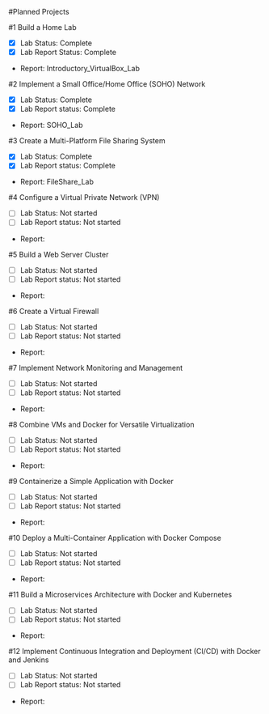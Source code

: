 #Planned Projects

#1 Build a Home Lab
  - [x] Lab Status: Complete
  - [x] Lab Report Status: Complete
  - Report: Introductory_VirtualBox_Lab

#2 Implement a Small Office/Home Office (SOHO) Network
  - [x] Lab Status: Complete
  - [x] Lab Report status: Complete
  - Report: SOHO_Lab

#3 Create a Multi-Platform File Sharing System
  - [x] Lab Status: Complete
  - [x] Lab Report status: Complete
  - Report: FileShare_Lab

#4 Configure a Virtual Private Network (VPN)
  - [ ] Lab Status: Not started
  - [ ] Lab Report status: Not started
  - Report:

#5 Build a Web Server Cluster
  - [ ] Lab Status: Not started
  - [ ] Lab Report status: Not started
  - Report:

#6 Create a Virtual Firewall
  - [ ] Lab Status: Not started
  - [ ] Lab Report status: Not started
  - Report:

#7 Implement Network Monitoring and Management
  - [ ] Lab Status: Not started
  - [ ] Lab Report status: Not started
  - Report:

#8 Combine VMs and Docker for Versatile Virtualization
  - [ ] Lab Status: Not started
  - [ ] Lab Report status: Not started
  - Report:

#9 Containerize a Simple Application with Docker
  - [ ] Lab Status: Not started
  - [ ] Lab Report status: Not started
  - Report:

#10 Deploy a Multi-Container Application with Docker Compose
  - [ ] Lab Status: Not started
  - [ ] Lab Report status: Not started
  - Report:

#11 Build a Microservices Architecture with Docker and Kubernetes
  - [ ] Lab Status: Not started
  - [ ] Lab Report status: Not started
  - Report:

#12 Implement Continuous Integration and Deployment (CI/CD) with Docker and Jenkins
  - [ ] Lab Status: Not started
  - [ ] Lab Report status: Not started
  - Report:
